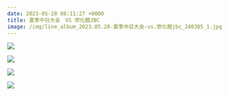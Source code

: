 ```yaml
---
date: 2023-05-28 06:11:27 +0000
title: 夏季中日大会　VS 崇化館JBC
image: /img/line_album_2023.05.28-夏季中日大会-vs.崇化館jbc_240305_1.jpg
---
```

![](/img/line_album_2023.05.28-夏季中日大会-vs.崇化館jbc_240305_2.jpg)

![](/img/line_album_2023.05.28-夏季中日大会-vs.崇化館jbc_240305_3.jpg)

![](/img/line_album_2023.05.28-夏季中日大会-vs.崇化館jbc_240305_4.jpg)

![](/img/line_album_2023.05.28-夏季中日大会-vs.崇化館jbc_240305_5.jpg)
